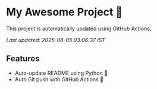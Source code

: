 # My Awesome Project 🚀

This project is automatically updated using GitHub Actions.

_Last updated: 2025-08-05 03:06:37 IST_

## Features
- Auto-update README using Python 🐍
- Auto Git push with GitHub Actions 🤖
